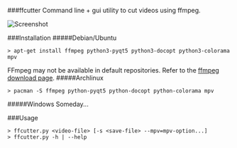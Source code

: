 ###ffcutter
Command line + gui utility to cut videos using ffmpeg.

![Screenshot](http://i.imgur.com/IwVuoMG.png)

###Installation
#####Debian/Ubuntu
```
> apt-get install ffmpeg python3-pyqt5 python3-docopt python3-colorama mpv
```
FFmpeg may not be available in default repositories. Refer to the [ffmpeg download page](https://ffmpeg.org/download.html#build-linux).
#####Archlinux
```
> pacman -S ffmpeg python-pyqt5 python-docopt python-colorama mpv
```
#####Windows
Someday...

###Usage
```
> ffcutter.py <video-file> [-s <save-file> --mpv=mpv-option...]
> ffcutter.py -h | --help
```
